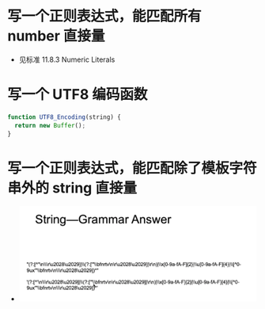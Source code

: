 # 写一个正则表达式，能匹配所有 number 直接量
- 见标准 11.8.3 Numeric Literals

# 写一个 UTF8 编码函数

```js
function UTF8_Encoding(string) {
  return new Buffer();
}
```

# 写一个正则表达式，能匹配除了模板字符串外的 string 直接量

- ![](./string-example.png)